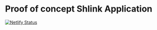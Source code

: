 # Proof of concept Shlink Application
[![Netlify Status](https://api.netlify.com/api/v1/badges/24e7c3f4-10bb-44aa-abe6-6727f546c4f4/deploy-status)](https://app.netlify.com/sites/poc-shlinkapp/deploys)

